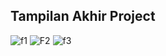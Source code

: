 ## **Tampilan Akhir Project**

![f1](https://github.com/Sintya123/Flinght-Search/assets/99961374/fd23c640-5dfd-4cab-bb5d-78a907a471c0)
![F2](https://github.com/Sintya123/Flinght-Search/assets/99961374/6f58490a-47ff-4665-9c15-8436ef0a56f9)
![f3](https://github.com/Sintya123/Flinght-Search/assets/99961374/7cc1c4d2-e9ba-40a5-9724-64837f95c4e2)


